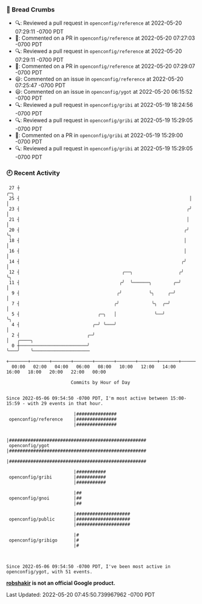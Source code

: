 ### 🍞 Bread Crumbs

 * 🔍: Reviewed a pull request in  `openconfig/reference` at 2022-05-20 07:29:11 -0700 PDT
 * 💬: Commented on a PR in  `openconfig/reference` at 2022-05-20 07:27:03 -0700 PDT
 * 🔍: Reviewed a pull request in  `openconfig/reference` at 2022-05-20 07:29:11 -0700 PDT
 * 💬: Commented on a PR in  `openconfig/reference` at 2022-05-20 07:29:07 -0700 PDT
 * 😃: Commented on an issue in `openconfig/reference` at 2022-05-20 07:25:47 -0700 PDT
 * 😃: Commented on an issue in `openconfig/ygot` at 2022-05-20 06:15:52 -0700 PDT
 * 🔍: Reviewed a pull request in  `openconfig/gribi` at 2022-05-19 18:24:56 -0700 PDT
 * 🔍: Reviewed a pull request in  `openconfig/gribi` at 2022-05-19 15:29:05 -0700 PDT
 * 💬: Commented on a PR in  `openconfig/gribi` at 2022-05-19 15:29:00 -0700 PDT
 * 🔍: Reviewed a pull request in  `openconfig/gribi` at 2022-05-19 15:29:05 -0700 PDT

### 🕘 Recent Activity
```
 27 ┼                                                               ╭─╮
 25 ┤                                                               │ │
 23 ┤                                                              ╭╯ │
 21 ┤                                                              │  │
 20 ┤                                                             ╭╯  ╰╮
 18 ┤                                                             │    │
 16 ┤                                                             │    │
 14 ┤                                                            ╭╯    │
 12 ┤                                      ╭──╮                 ╭╯     ╰╮
 11 ┤                                     ╭╯  ╰──────╮        ╭─╯       │
  9 ┤                                    ╭╯          ╰╮     ╭─╯         │
  7 ┤                                   ╭╯            ╰╮  ╭─╯           │
  5 ┤                             ╭─╮   │              ╰──╯             ╰╮
  4 ┤                           ╭─╯ ╰───╯                                │
  2 ┤                         ╭─╯                                        │   ╭────╮
  0 ┼─────────────────────────╯                                          ╰───╯    ╰─────────────────────
    +───────+───────+───────+───────+───────+───────+───────+───────+───────+───────+───────+───────+────
  00:00   02:00   04:00   06:00   08:00   10:00   12:00   14:00   16:00   18:00   20:00   22:00   00:00   

						Commits by Hour of Day


Since 2022-05-06 09:54:50 -0700 PDT, I'm most active between 15:00-15:59 - with 29 events in that hour.

```



```
                         |###############
 openconfig/reference    |###############
                         |###############

                         |###################################################
 openconfig/ygot         |###################################################
                         |###################################################

                         |###########
 openconfig/gribi        |###########
                         |###########

                         |##
 openconfig/gnoi         |##
                         |##

                         |####################
 openconfig/public       |####################
                         |####################

                         |#
 openconfig/gribigo      |#
                         |#



Since 2022-05-06 09:54:50 -0700 PDT, I've been most active in openconfig/ygot, with 51 events.

```
**[robshakir](mailto:robjs@google.com) is not an official Google product.**  


Last Updated: 2022-05-20 07:45:50.739967962 -0700 PDT
